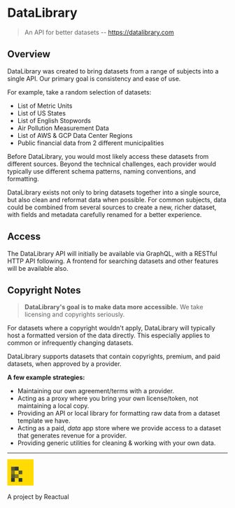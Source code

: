 # DataLibrary
> An API for better datasets -- https://datalibrary.com

## Overview
DataLibrary was created to bring datasets from a range of subjects into a single API. Our primary goal is consistency and ease of use.

For example, take a random selection of datasets:

* List of Metric Units
* List of US States
* List of English Stopwords
* Air Pollution Measurement Data
* List of AWS & GCP Data Center Regions
* Public financial data from 2 different municipalities

Before DataLibrary, you would most likely access these datasets from different sources. Beyond the technical challenges, each provider would typically use different schema patterns, naming conventions, and formatting.

DataLibrary exists not only to bring datasets together into a single source, but also clean and reformat data when possible.
For common subjects, data could be combined from several sources to create a new, richer
dataset, with fields and metadata carefully renamed for a better experience.

## Access
The DataLibrary API will initially be available via GraphQL, with a RESTful HTTP API following. A frontend for searching datasets and other features will be available also.

## Copyright Notes
> **DataLibrary's goal is to make data more accessible.**
> We take licensing and copyrights seriously.

For datasets where a copyright wouldn't apply, DataLibrary will typically host a formatted version of the data directly. This especially applies to common or infrequently changing datasets.

DataLibrary supports datasets that contain copyrights, premium, and paid datasets, when approved by a provider.

**A few example strategies:**

* Maintaining our own agreement/terms with a provider.
* Acting as a proxy where you bring your own license/token, not maintaining a local copy.
* Providing an API or local library for formatting raw data from a dataset template we have.
* Acting as a paid, *data* app store where we provide access to a dataset that generates revenue for a provider.
* Providing generic utilities for cleaning & working with your own data.


---
<img src="/assets/logo_icon.png" alt="Logo" width="60">

A project by Reactual
